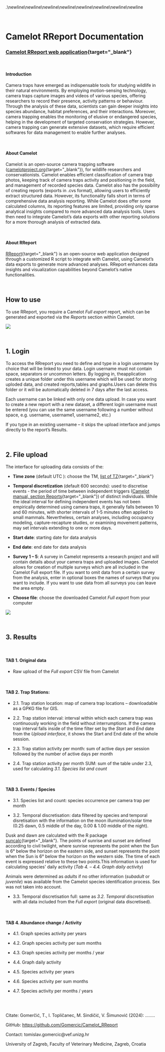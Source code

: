 .\newline\newline\newline\newline\newline\newline\newline\newline

<br>

# **Camelot RReport Documentation**

### [Camelot RReport web application](https://shiny.vef.hr/){target="_blank"}

<br>

#### **Introduction**

Camera traps have emerged as indispensable tools for studying wildlife in their natural environments. By employing motion-sensing technology, camera traps capture images and videos of various species, offering researchers to record their presence, activity patterns or behaviour. Through the analysis of these data, scientists can gain deeper insights into species abundance, habitat preferences, and their interactions. Moreover, camera trapping enables the monitoring of elusive or endangered species, helping in the development of targeted conservation strategies. However, camera trapping can generate extensive datasets, which require efficient softwares for data management to enable further analyses.

<br>

#### **About Camelot**

Camelot is an open-source camera trapping software ([camelotproject.org](https://camelotproject.org/){target="_blank"}), for wildlife researchers and conservationists. Camelot enables efficient classification of camera trap photos, keeping track of camera traps activity and positioning in the field, and management of recorded species data. Camelot also has the possibility of creating reports (exports in .cvs format), allowing users to efficiently extract structured data. However, its functionality falls short in terms of comprehensive data analysis reporting. While Camelot does offer some calculated columns, its reporting features are limited, providing only sparse analytical insights compared to more advanced data analysis tools. Users then need to integrate Camelot’s data exports with other reporting solutions for a more thorough analysis of extracted data.

<br>

#### **About RReport**

[RReport](https://shiny.vef.hr/ "RReport server"){target="_blank"} is an open-source web application designed through a customized R script to integrate with Camelot, using Camelot’s data exports to generate more advanced analyses. RReport enhances data insights and visualization capabilities beyond Camelot’s native functionalities.

<br>

## **How to use**

To use RReport, you require a Camelot *Full export* report, which can be generated and exported via the *Reports* section within Camelot.

![](imag/full_export.jpg)

<br>

## **1. Login**

To access the RRreport you need to define and type in a login username by choice that will be linked to your data. Login username must not contain space, separators or uncommon letters. By logging in, theapplication creates a unique folder under this username which will be used for storing uploded data, and created reports,tables and graphs.Users can delete this folder or it will be automatically deleted in 7 days after the last access.

Each username can be linked with only one data upload. In case you want to create a new report with a new dataset, a different login username must be entered (you can use the same username following a number without space, e.g. username, username1, username2, etc.)

If you type in an existing username – it skips the upload interface and jumps directly to the report’s Results.

<br>

## **2. File upload**

The interface for uploading data consists of the:

-   **Time zone** (default UTC ): choose the TM, [list of TZ](https://en.wikipedia.org/wiki/List_of_tz_database_time_zones "List of time zone"){target="_blank"}

-   **Temporal discretization** (default 600 seconds): used to discretise events - the period of time between independent triggers ([Camelot manual, section Reports](https://camelot-project.readthedocs.io/en/latest/reports.html "Independent observations"){target="_blank"}) of distinct individuals. While the ideal interval for defining independent events has not been empirically determined using camera traps, it generally falls between 10 and 60 minutes, with shorter intervals of 1-5 minutes often applied to small mammals. Nevertheless, certain analyses, including occupancy modeling, capture-recapture studies, or examining movement patterns, may set intervals extending to one or more days.

-   **Start date**: starting date for data analysis

-   **End date**: end date for data analysis

-   **Survey 1 – 5**: A survey in Camelot represents a research project and will contain details about your camera traps and uploaded images. Camelot allows for creation of multiple surveys which are all included in the Camelot Full export file. If you want to omit data from a certain survey from the analysis, enter in optional boxes the names of surveys that you want to include. If you want to use data from all surveys you can leave the area empty.

-   **Choose file**: choose the downloaded Camelot *Full export* from your computer

![](imag/upload_full_export.jpg)

<br>

## **3. Results**

<br>

#### **TAB 1. Original data**

-   Raw upload of the *Full export* CSV file from Camelot

<br>

#### **TAB 2. Trap Stations:**

-   2.1. Trap station location: map of camera trap locations – downloadable as a GPKG file for GIS.

-   2.2. Trap station interval: interval within which each camera trap was continuously working in the field without interrumptions. If the camera trap interval falls inside of the time filter set by the *Start* and *End* date from the *Upload interface*, it shows the Start and End date of the whole session.

-   2.3. Trap station activity per month: sum of active days per session followed by the number of active days per month

-   2.4. Trap station activity per month SUM: sum of the table under 2.3, used for calculating *3.1. Species list and count*

<br>

#### **TAB 3. Events / Species**

-   3.1. Species list and count: species occurrence per camera trap per month

-   3.2. Temporal discretisation: data filtered by species and temporal disretisation with the information on the moon illumination/solar time (0.25 dawn, 0.5 middle of the day, 0.00 & 1.00 middle of the night).

Dusk and dawn are calculated with the R package [suncalc](https://cran.r-project.org/web/packages/suncalc/suncalc.pdf "R package suncalc"){target="_blank"}. The points of sunrise and sunset are defined according to civil twilight, where sunrise represents the point when the Sun is 6° below the horizon on the eastern side, and sunset represents the point when the Sun is 6° below the horizon on the western side. The time of each event is expressed relative to these two points.This information is used for calculating species' daily activity (*Tab 4. – 4.4. Graph daily activity*)

Animals were determined as *adults* if no other information (*subadult* or *juvenile*) was available from the Camelot species identification process. Sex was not taken into account.

- 3.3. Temporal discretisation full: same as *3.2. Temporal discretisation* with all data included from the *Full export* (original data discretised).

<br>

#### **TAB 4. Abundance change / Activity**

-   4.1. Graph species activity per years

-   4.2. Graph species activity per sum months

-   4.3. Graph species activity per months / year

-   4.4. Graph daily activity

-   4.5. Species activity per years

-   4.6. Species activity per sum months

-   4.7. Species activity per months / years

<br>

<br>

Citate: Gomerčić, T., I. Topličanec, M. Sindičić, V. Šimunović (2024): ........

GitHub: <https://github.com/Gomercic/Camelot_RReport>

Contact: tomislav.gomercic\@vef.unizg.hr

University of Zagreb, Faculty of Veterinary Medicine, Zagreb, Croatia
